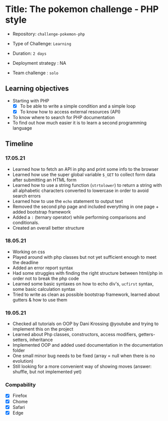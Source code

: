 # Title: The pokemon challenge - PHP style

- Repository: `challenge-pokemon-php`
- Type of Challenge: `Learning`
- Duration: `2 days`
- Deployment strategy : NA
	
- Team challenge : `solo`

## Learning objectives
- Starting with PHP
    - [x] To be able to write a simple condition and a simple loop
    - [x] To know how to access external resources (API)
- To know where to search for PHP documentation
- To find out how much easier it is to learn a second programming language

## Timeline 

### 17.05.21
- Learned how to fetch an API in php and print some info to the browser
- Learned how use the super global variable `$_GET` to collect form data after submitting an HTML form
- Learned how to use a string function (`strtolower`) to return a string with all alphabetic characters converted to lowercase in order to avoid search errors
- Learned how to use the `echo` statement to output text
- Removed the second php page and included everything in one page + added bootstrap framework
- Added a `:` (ternary operator) while performing comparisons and conditionals. 
- Created an overall better structure

### 18.05.21
- Working on css
- Played around with php classes but not yet sufficient enough to meet the deadline
- Added an error report syntax
- Had some struggles with finding the right structure between html/php in order not to break the php code
- Learned some basic syntaxes on how to echo div's, `ucfirst` syntax, some basic calculation syntax
- Tried to write as clean as possible bootstrap framework, learned about gutters & how to use them

### 19.05.21
- Checked all tutorials on OOP by Dani Krossing @youtube and trying to implement this on the project
- Learned about Php classes, constructors, access modifiers, getters-setters, inheritance
- Implemented OOP and added used documentation in the documentation folder
- One small minor bug needs to be fixed (array = null when there is no evolution)
- Still looking for a more convenient way of showing moves (answer: shuffle, but not implemented yet)

### Compability
- [x] Firefox
- [x] Chome
- [x] Safari
- [x] Edge